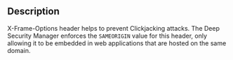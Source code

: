 ## Description

X-Frame-Options header helps to prevent Clickjacking attacks. The Deep Security Manager enforces the `SAMEORIGIN` value for this header, only allowing it to be embedded in web applications that are hosted on the same domain.
